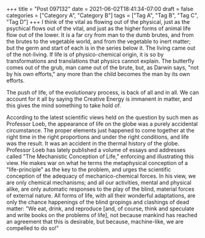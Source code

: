 +++
title = "Post 097132"
date = 2021-06-02T18:41:34-07:00
draft = false
categories = ["Category A", "Category B"]
tags = ["Tag A", "Tag B", "Tag C", "Tag D"]
+++
I think of the vital as flowing out of the physical, just as the psychical flows out of the vital, and just as the higher forms of animal life flow out of the lower. It is a far cry from man to the dumb brutes, and from the brutes to the vegetable world, and from the vegetable to inert matter; but the germ and start of each is in the series below it. The living came out of the not-living. If life is of physico-chemical origin, it is so by transformations and translations that physics cannot explain. The butterfly comes out of the grub, man came out of the brute, but, as Darwin says, "not by his own efforts," any more than the child becomes the man by its own efforts.

The push of life, of the evolutionary process, is back of all and in all. We can account for it all by saying the Creative Energy is immanent in matter, and this gives the mind something to take hold of.

According to the latest scientific views held on the question by such men as Professor Loeb, the appearance of life on the globe was a purely accidental circumstance. The proper elements just happened to come together at the right time in the right proportions and under the right conditions, and life was the result. It was an accident in the thermal history of the globe. Professor Loeb has lately published a volume of essays and addresses called "The Mechanistic Conception of Life," enforcing and illustrating this view. He makes war on what he terms the metaphysical conception of a "life-principle" as the key to the problem, and urges the scientific conception of the adequacy of mechanico-chemical forces. In his view, we are only chemical mechanisms; and all our activities, mental and physical alike, are only automatic responses to the play of the blind, material forces of external nature. All forms of life, with all their wonderful adaptations, are only the chance happenings of the blind gropings and clashings of dead matter: "We eat, drink, and reproduce [and, of course, think and speculate and write books on the problems of life], not because mankind has reached an agreement that this is desirable, but because, machine-like, we are compelled to do so!"
